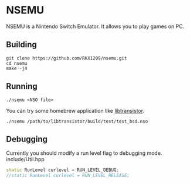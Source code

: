 # NSEMU
NSEMU is a Nintendo Switch Emulator. It allows you to play games on PC.
## Building
```
git clone https://github.com/RKX1209/nsemu.git
cd nsemu
make -j4
```

## Running
```
./nsemu <NSO file>
```
You can try some homebrew application like [libtransistor](https://github.com/reswitched/libtransistor).  

```
./nsemu /path/to/libtransistor/build/test/test_bsd.nso

``` 

## Debugging
Currently you should modify a run level flag to debugging mode.  
include/Util.hpp
```cpp
static RunLevel curlevel = RUN_LEVEL_DEBUG;
//static RunLevel curlevel = RUN_LEVEL_RELEASE;
```


